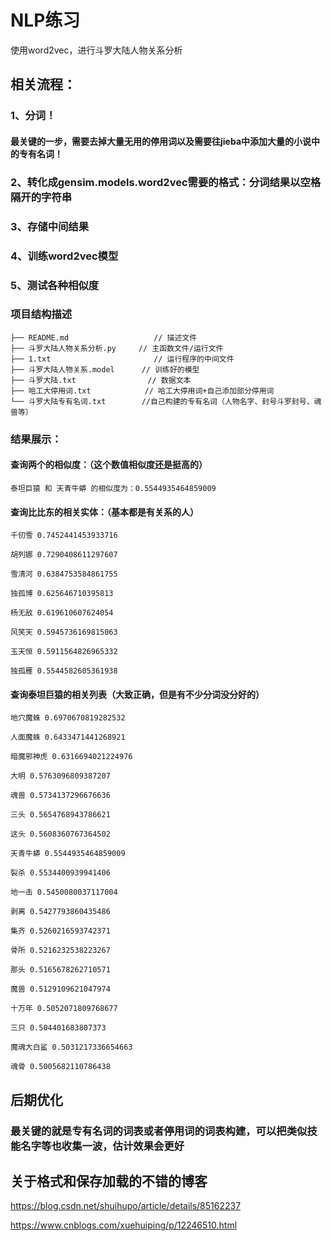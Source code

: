 # NLP练习
使用word2vec，进行斗罗大陆人物关系分析

## 相关流程：
### 1、分词！
#### 最关键的一步，需要去掉大量无用的停用词以及需要往jieba中添加大量的小说中的专有名词！
### 2、转化成gensim.models.word2vec需要的格式：分词结果以空格隔开的字符串
### 3、存储中间结果
### 4、训练word2vec模型
### 5、测试各种相似度


### 项目结构描述
```
├── README.md                   // 描述文件
├── 斗罗大陆人物关系分析.py     // 主函数文件/运行文件
├── 1.txt                       // 运行程序的中间文件
├── 斗罗大陆人物关系.model      // 训练好的模型
├── 斗罗大陆.txt                // 数据文本 
├── 哈工大停用词.txt            // 哈工大停用词+自己添加部分停用词
└── 斗罗大陆专有名词.txt        //自己构建的专有名词（人物名字、封号斗罗封号、魂兽等）
```


### 结果展示：
#### 查询两个的相似度：（这个数值相似度还是挺高的）
```
泰坦巨猿 和 天青牛蟒 的相似度为：0.5544935464859009
```
#### 查询比比东的相关实体：（基本都是有关系的人）
```
千仞雪 0.7452441453933716

胡列娜 0.7290408611297607

雪清河 0.6384753584861755

独孤博 0.625646710395813

杨无敌 0.619610607624054

风笑天 0.5945736169815063

玉天恒 0.5911564826965332

独孤雁 0.5544582605361938
```
#### 查询泰坦巨猿的相关列表（大致正确，但是有不少分词没分好的）
```
地穴魔蛛 0.6970670819282532

人面魔蛛 0.6433471441268921

暗魔邪神虎 0.6316694021224976

大明 0.5763096809387207

魂兽 0.5734137296676636

三头 0.5654768943786621

这头 0.5608360767364502

天青牛蟒 0.5544935464859009

裂杀 0.5534400939941406

地一击 0.5450080037117004

剥离 0.5427793860435486

集齐 0.5260216593742371

骨所 0.5216232538223267

那头 0.5165678262710571

魔兽 0.5129109621047974

十万年 0.5052071809768677

三只 0.504401683807373

魔魂大白鲨 0.5031217336654663

魂骨 0.5005682110786438
```
## 后期优化
### 最关键的就是专有名词的词表或者停用词的词表构建，可以把类似技能名字等也收集一波，估计效果会更好

## 关于格式和保存加载的不错的博客
https://blog.csdn.net/shuihupo/article/details/85162237

https://www.cnblogs.com/xuehuiping/p/12246510.html